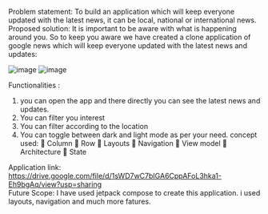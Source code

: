 Problem statement: To build an application which will keep everyone updated with the latest news, it can be local, national or international news.
Proposed solution:
It is important to be aware with what is happening around you. So to keep you aware we have created a clone application of google news which will keep everyone updated with the latest news and updates:
  
![image](https://user-images.githubusercontent.com/84308141/196051782-0c240c4d-b360-4439-b7f7-ed3d8feb557a.png)
![image](https://user-images.githubusercontent.com/84308141/196051784-a1ff5f61-e3e6-4374-92c9-33d52bfcf53d.png)

Functionalities :  
1.	you can open the app and there directly you can see the latest news and updates. 
2.	You can filter you interest
3.	You can filter according to the location
4.	You can toggle between dark and light mode as per your need.
concept used:
	Column
	Row
	Layouts
	Navigation
	View model
	Architecture
	State


Application link: 
https://drive.google.com/file/d/1sWD7wC7bIGA6CppAFoL3hka1-Eh9bgAq/view?usp=sharing<br/>
Future Scope:
I have used jetpack compose to create this application. i used layouts, navigation and much more fatures.
